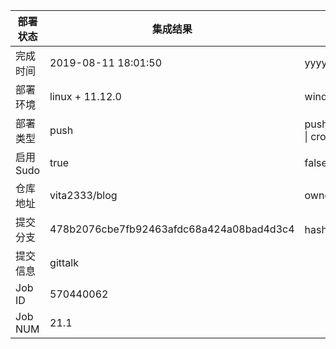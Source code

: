部署状态 | 集成结果 | 参考值
---|---|---
完成时间 | 2019-08-11 18:01:50 | yyyy-mm-dd hh:mm:ss
部署环境 | linux + 11.12.0 | window \| linux + stable
部署类型 | push | push \| pull_request \| api \| cron
启用Sudo | true | false \| true
仓库地址 | vita2333/blog | owner_name/repo_name
提交分支 | 478b2076cbe7fb92463afdc68a424a08bad4d3c4 | hash 16位
提交信息 | gittalk |
Job ID   | 570440062 |
Job NUM  | 21.1 |
